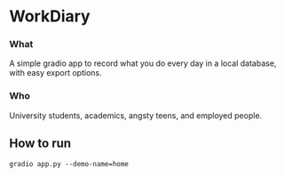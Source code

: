 # WorkDiary  

### What  
A simple gradio app to record what you do every day in a local database, with easy export options.  

### Who  
University students, academics, angsty teens, and employed people.

## How to run  
`gradio app.py --demo-name=home`